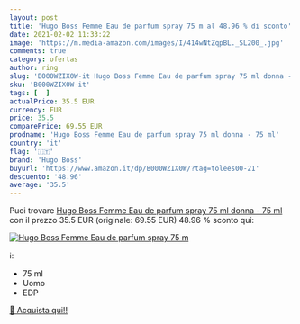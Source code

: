 ```yaml
---
layout: post
title: 'Hugo Boss Femme Eau de parfum spray 75 m al 48.96 % di sconto'
date: 2021-02-02 11:33:22
image: 'https://m.media-amazon.com/images/I/414wNtZqpBL._SL200_.jpg'
comments: true
category: ofertas
author: ring
slug: 'B000WZIX0W-it Hugo Boss Femme Eau de parfum spray 75 ml donna - 75 ml'
sku: 'B000WZIX0W-it'
tags: [  ]
actualPrice: 35.5 EUR
currency: EUR
price: 35.5
comparePrice: 69.55 EUR
prodname: 'Hugo Boss Femme Eau de parfum spray 75 ml donna - 75 ml'
country: 'it'
flag: '🇮🇹'
brand: 'Hugo Boss'
buyurl: 'https://www.amazon.it/dp/B000WZIX0W/?tag=tolees00-21'
descuento: '48.96'
average: '35.5'
---
```


Puoi trovare [Hugo Boss Femme Eau de parfum spray 75 ml donna - 75 ml](https://www.amazon.it/dp/B000WZIX0W/?tag=tolees00-21) con il prezzo 35.5 EUR (originale: 69.55 EUR) 48.96 % sconto qui:

[![Hugo Boss Femme Eau de parfum spray 75 m](https://m.media-amazon.com/images/I/414wNtZqpBL._SL200_.jpg)](https://www.amazon.it/dp/B000WZIX0W/?tag=tolees00-21)

ℹ️:

- 75 ml
- Uomo
- EDP

[🛒 Acquista qui!!](https://www.amazon.it/dp/B000WZIX0W/?tag=tolees00-21)
